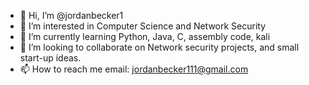 - 👋 Hi, I’m @jordanbecker1
- 👀 I’m interested in Computer Science and Network Security
- 🌱 I’m currently learning Python, Java, C, assembly code, kali
- 💞️ I’m looking to collaborate on Network security projects, and small start-up ideas.
- 📫 How to reach me email: jordanbecker111@gmail.com

<!---
jordanbecker1/jordanbecker1 is a ✨ special ✨ repository because its `README.md` (this file) appears on your GitHub profile.
You can click the Preview link to take a look at your changes.
--->
